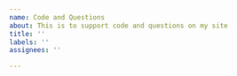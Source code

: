 ```yaml
---
name: Code and Questions
about: This is to support code and questions on my site
title: ''
labels: ''
assignees: ''

---
```



